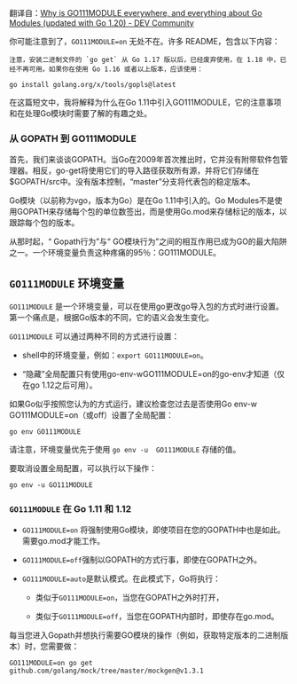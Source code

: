 翻译自：[Why is GO111MODULE everywhere, and everything about Go Modules (updated with Go 1.20) - DEV Community](https://dev.to/maelvls/why-is-go111module-everywhere-and-everything-about-go-modules-24k)

你可能注意到了，`GO111MODULE=on` 无处不在。许多 README，包含以下内容：

```
注意，安装二进制文件的 `go get` 从 Go 1.17 版以后，已经废弃使用，在 1.18 中，已经不再可用。如果你在使用 Go 1.16 或者以上版本，应该使用：
```

```
go install golang.org/x/tools/gopls@latest
```

在这篇短文中，我将解释为什么在Go 1.11中引入GO111MODULE，它的注意事项和在处理Go模块时需要了解的有趣之处。

### 从 GOPATH 到 GO111MODULE

首先，我们来谈谈GOPATH。当Go在2009年首次推出时，它并没有附带软件包管理器。相反，go-get将使用它们的导入路径获取所有源，并将它们存储在$GOPATH/src中。没有版本控制，“master”分支将代表包的稳定版本。

Go模块（以前称为vgo，版本为Go）是在Go 1.11中引入的。Go Modules不是使用GOPATH来存储每个包的单位数签出，而是使用Go.mod来存储标记的版本，以跟踪每个包的版本。

从那时起，“ Gopath行为”与“ GO模块行为”之间的相互作用已成为GO的最大陷阱之一。一个环境变量负责这种疼痛的95％：GO111MODULE。



## `GO111MODULE` 环境变量



`GO111MODULE` 是一个环境变量，可以在使用go更改go导入包的方式时进行设置。第一个痛点是，根据Go版本的不同，它的语义会发生变化。



`GO111MODULE` 可以通过两种不同的方式进行设置：



- shell中的环境变量，例如：`export GO111MODULE=on`。

- “隐藏”全局配置只有使用go-env-wGO111MODULE=on的go-env才知道（仅在go 1.12之后可用）。



如果Go似乎按照您认为的方式运行，建议检查您过去是否使用Go env-w GO111MODULE=on（或off）设置了全局配置：



```
go env GO111MODULE
```



请注意，环境变量优先于使用 `go env -u  GO111MODULE` 存储的值。



要取消设置全局配置，可以执行以下操作：



```
go env -u GO111MODULE
```



### `GO111MODULE` 在 Go 1.11 和 1.12



- `GO111MODULE=on` 将强制使用Go模块，即使项目在您的GOPATH中也是如此。需要go.mod才能工作。

- `GO111MODULE=off`强制以GOPATH的方式行事，即使在GOPATH之外。

- `GO111MODULE=auto`是默认模式。在此模式下，Go将执行：
  
  - 类似于`GO111MODULE=on`，当您在GOPATH之外时打开，
  
  - 类似于`GO111MODULE=off`，当您在GOPATH内部时，即使存在go.mod。



每当您进入Gopath并想执行需要GO模块的操作（例如，获取特定版本的二进制版本）时，您需要做：



```
GO111MODULE=on go get github.com/golang/mock/tree/master/mockgen@v1.3.1
```

